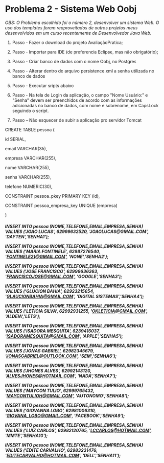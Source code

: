 <h1>Problema 2 - Sistema Web Oobj </h1>

<i>OBS: O Problema escolhido foi o número 2, desenvolver um sistema Web. O uso dos templates foram reaproveitados de outros projetos meus 
desenvolvidos em um curso recentemente de Desenvolvedor Java Web. </i>

1. Passo - Fazer o download do projeto AvaliaçãoPratica; 

2. Passo - Importar para IDE (de preferencia Eclipse, mas não obrigatório); 

3. Passo - Criar banco de dados com o nome Oobj, no Postgres 

4. Passo  - Alterar dentro do arquivo persistence.xml a senha utilizada no banco de dados

5. Passo - Executar sripts abaixo

6. Passo - Na tela de Login da aplicação, o campo "Nome Usuário:" e "Senha" devem ser preenchidos de acordo com as informações adicionadas no banco de dados, com nome e sobrenome, em CapsLock seguindo o script.

7. Passo – Não esquecer de subir a aplicação pro servidor Tomcat


CREATE TABLE pessoa ( 

id SERIAL, 

email VARCHAR(35), 

empresa VARCHAR(255), 

nome VARCHAR(255), 

senha VARCHAR(255), 

telefone NUMERIC(30), 

CONSTRAINT pessoa_pkey PRIMARY KEY (id),

CONSTRAINT pessoa_empresa_key UNIQUE (empresa)
 
 )

<h5>
INSERT INTO pessoa (NOME,TELEFONE,EMAIL,EMPRESA,SENHA) VALUES ('JOAO LUCAS', 62999632520, 'JOAOLUCAS@GMAIL.COM', 'DAYTEN','SENHA1'); 

INSERT INTO pessoa (NOME,TELEFONE,EMAIL,EMPRESA,SENHA) VALUES ('MARIA FONTINELE', 62987276540, 'FONTINELE21@GMAIL.COM', 'NONE','SENHA2');

INSERT INTO pessoa (NOME,TELEFONE,EMAIL,EMPRESA,SENHA) VALUES ('JOSÉ FRANCISCO', 62999636363, 'FRANCISCOJOSE@GMAIL.COM', 'GOOGLE','SENHA3'); 

INSERT INTO pessoa (NOME,TELEFONE,EMAIL,EMPRESA,SENHA) VALUES ('GLUCION BAHIA', 62923215654, 'GLAUCIONBAHIA@GMAIL.COM', 'DIGITAL SISTEMAS','SENHA4');

INSERT INTO pessoa (NOME,TELEFONE,EMAIL,EMPRESA,SENHA) VALUES ('LETICIA SILVA', 62992931255, 'OKLETICIA@GMAIL.COM', 'ALDEIA','LETS'); 

INSERT INTO pessoa (NOME,TELEFONE,EMAIL,EMPRESA,SENHA) VALUES ('ISADORA MESQUITA', 6239416037, 'ISADORAMESQUITA@GMAIL.COM', 'APPLE','SENHA5'); 

INSERT INTO pessoa (NOME,TELEFONE,EMAIL,EMPRESA,SENHA) VALUES ('JONAS GABRIEL', 62982345679, 'JONASGABRIEL@OUTLOOK.COM', 'SEM','SENHA6'); 

INSERT INTO pessoa (NOME,TELEFONE,EMAIL,EMPRESA,SENHA) VALUES ('JHONES ALVES', 62992143120, 'ALVESJHONES@HOTMAIL.COM', 'NADA','SENHA7');

INSERT INTO pessoa (NOME,TELEFONE,EMAIL,EMPRESA,SENHA) VALUES ('MAYCON TULIO', 62999765432, 'MAYCONTULIOH@GMAIL.COM', 'AUTONOMO','SENHA8'); 

INSERT INTO pessoa (NOME,TELEFONE,EMAIL,EMPRESA,SENHA) VALUES ('GIOVANNA LOBO', 62981006310, 'GIOVANA_LOBO@GMAIL.COM', 'FACEBOOK','SENHA9');

INSERT INTO pessoa (NOME,TELEFONE,EMAIL,EMPRESA,SENHA) VALUES ('LUIZ CARLOS', 62982120765, 'LCCARLOS@HOTMAIL.COM', 'MMTE','SENHA10'); 

INSERT INTO pessoa (NOME,TELEFONE,EMAIL,EMPRESA,SENHA) VALUES ('EDITE CARVALHO', 62983231476, 'EDITECARVALHO@HOTMAIL.COM', 'DELL','SENHA11');

</h5



